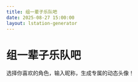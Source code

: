 ```yaml
---
title: 组一辈子乐队吧
date: 2025-08-27 15:00:00
layout: lstation-generator
---
```


# 组一辈子乐队吧

选择你喜欢的角色，输入昵称，生成专属的动态头像！
